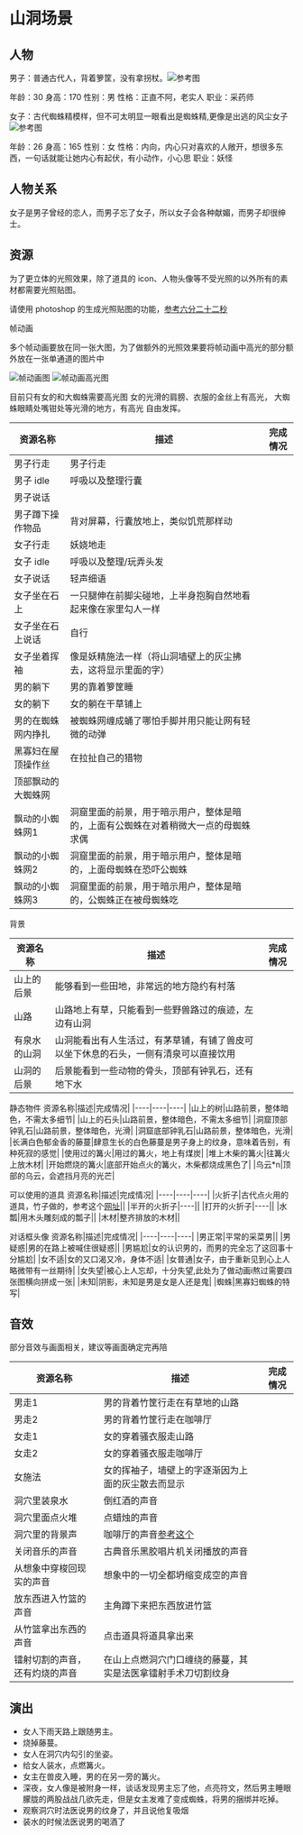 # 山洞场景

## 人物

男子：普通古代人，背着箩筐，没有拿拐杖。![参考图](./%E5%8F%A4%E4%BB%A3%E7%94%B7%E5%AD%90.jpeg)

年龄：30
身高：170
性别：男
性格：正直不阿，老实人
职业：采药师

女子：古代蜘蛛精模样，但不可太明显一眼看出是蜘蛛精,更像是出逃的风尘女子![参考图](./%E8%9C%98%E8%9B%9B%E7%B2%BE%E9%87%87%E6%A0%B7.jpg)

年龄：26
身高：165
性别：女
性格：内向，内心只对喜欢的人敞开，想很多东西，一句话就能让她内心有起伏，有小动作，小心思
职业：妖怪

## 人物关系

女子是男子曾经的恋人，而男子忘了女子，所以女子会各种献媚，而男子却很绅士。

## 资源

为了更立体的光照效果，除了道具的 icon、人物头像等不受光照的以外所有的素材都需要光照贴图。

请使用 photoshop 的生成光照贴图的功能，[参考六分二十二秒](https://www.youtube.com/watch?v=kpt7Ft5y8v4)

帧动画

多个帧动画要放在同一张大图，为了做额外的光照效果要将帧动画中高光的部分额外放在一张单通道的图片中

![帧动画图](./%E5%B8%A7%E5%8A%A8%E7%94%BB%E7%A4%BA%E6%84%8F.png)
![帧动画高光图](./%E5%B8%A7%E5%8A%A8%E7%94%BB%E9%AB%98%E5%85%89%E5%9B%BE%E7%A4%BA%E6%84%8F.png)

目前只有女的和大蜘蛛需要高光图
女的光滑的肩膀、衣服的金丝上有高光，
大蜘蛛眼睛处嘴钳处等光滑的地方，有高光
自由发挥。

资源名称|描述|完成情况|
|----|----|----|
|男子行走|男子行走||
|男子 idle|呼吸以及整理行囊||
|男子说话||
|男子蹲下操作物品|背对屏幕，行囊放地上，类似饥荒那样动||
|女子行走|妖娆地走||
|女子 idle|呼吸以及整理/玩弄头发||
|女子说话|轻声细语||
|女子坐在石上|一只腿伸在前脚尖碰地，上半身抱胸自然地看起来像在家里勾人一样||
|女子坐在石上说话|自行||
|女子坐着挥袖|像是妖精施法一样（将山洞墙壁上的灰尘拂去，这将显示里面的字）||
|男的躺下|男的靠着箩筐睡||
|女的躺下|女的躺在干草铺上||
|男的在蜘蛛网内挣扎|被蜘蛛网缠成蛹了哪怕手脚并用只能让网有轻微的动弹||
|黑寡妇在屋顶操作丝|在拉扯自己的猎物||
|顶部飘动的大蜘蛛网|||
|飘动的小蜘蛛网1|洞窟里面的前景，用于暗示用户，整体是暗的，上面有公蜘蛛在对着稍微大一点的母蜘蛛求偶||
|飘动的小蜘蛛网2|洞窟里面的前景，用于暗示用户，整体是暗的，上面母蜘蛛在恐吓公蜘蛛||
|飘动的小蜘蛛网3|洞窟里面的前景，用于暗示用户，整体是暗的，公蜘蛛正在被母蜘蛛吃||

背景

资源名称|描述|完成情况|
|----|----|----|
|山上的后景|能够看到一些田地，非常远的地方隐约有村落||
|山路|山路地上有草，只能看到一些野兽路过的痕迹，左边有山洞||
|有泉水的山洞|山洞能看出有人生活过，有茅草铺，有铺了兽皮可以坐下休息的石头，一侧有清泉可以直接饮用|
|山洞的后景|后景能看到一些动物的骨头，顶部有钟乳石，还有地下水|

静态物件
资源名称|描述|完成情况|
|----|----|----|
|山上的树|山路前景，整体暗色，不需太多细节|
|山上的石头|山路前景，整体暗色，不需太多细节|
|洞窟顶部钟乳石|山路前景，整体暗色，光滑|
|洞窟底部钟乳石|山路前景，整体暗色，光滑|
|长满白色郁金香的藤蔓|肆意生长的白色藤蔓是男子身上的纹身，意味着告别，有种死寂的感觉|
|使用过的篝火|用过的篝火，地上有煤炭|
|堆上木柴的篝火|往篝火上放木材|
|开始燃烧的篝火|底部开始点火的篝火，木柴都烧成黑色了|
|乌云*n|顶部的乌云，会遮挡月亮的光芒|

可以使用的道具
资源名称|描述|完成情况|
|----|----|----|
|火折子|古代点火用的道具，竹子做的，参考这个[网址](https://baijiahao.baidu.com/s?id=1683799094309694028&wfr=spider&for=pc)||
|半开的火折子|----||
|打开的火折子|----||
|水瓢|用木头雕刻成的瓢子||
|木材|整齐排放的木材||

对话框头像
资源名称|描述|完成情况|
|----|----|----|
|男正常|平常的采菜男||
|男疑惑|男的在路上被喊住很疑惑||
|男尴尬|女的认识男的，而男的完全忘了这回事十分尴尬|
|女不适|女的又口渴又冷，身体不适|
|女普通|女子，由于重新见到心上人略微带有一丝期待|
|女失望|被心上人忘却，十分失望,此处为了做动画i熬过需要四张图横向拼成一张|
|未知|阴影，未知是男是女是人还是鬼|
|蜘蛛|黑寡妇蜘蛛的特写|

## 音效

部分音效与画面相关，建议等画面确定完再陪

资源名称|描述|完成情况|
|----|----|----|
|男走1|男的背着竹筐行走在有草地的山路||
|男走2|男的背着竹筐行走在咖啡厅|
|女走1|女的穿着骚衣服走山路|
|女走2|女的穿着骚衣服走咖啡厅|
|女施法|女的挥袖子，墙壁上的字逐渐因为上面的灰尘散去而显示|
|洞穴里装泉水|倒红酒的声音|
|洞穴里面点火堆|点蜡烛的声音|
|洞穴里的背景声|咖啡厅的声音[参考这个](https://www.youtube.com/watch?v=kRjbyK74vnU)|
|关闭音乐的声音|古典音乐黑胶唱片机关闭播放的声音
|从想象中穿梭回现实的声音|想象中的一切全都坍缩变成空的声音|
|放东西进入竹篮的声音|主角蹲下来把东西放进竹篮|
|从竹篮拿出东西的声音|点击道具将道具拿出来|
|镭射切割的声音，还有灼烧的声音|在山上点燃洞穴门口缠绕的藤蔓，其实是法医拿镭射手术刀切割纹身|

## 演出

- 女人下雨天路上跟随男主。
- 烧掉藤蔓。
- 女人在洞穴内勾引的坐姿。
- 给女人装水，点燃篝火。
- 女主在兽皮入睡，男的在另一旁的篝火。
- 深夜，女人像是被附身一样，谈话发现男主忘了他，点亮符文，然后男主睡眼朦胧的两股战战几欲先走，但是女主发难了变成蜘蛛，将男的捆绑并吃掉。
- 观察洞穴时法医说男的纹身了，并且说他复吸烟
- 装水的时候法医说男的喝酒了
